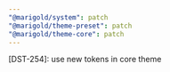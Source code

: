 ```yaml
---
"@marigold/system": patch
"@marigold/theme-preset": patch
"@marigold/theme-core": patch
---
```


[DST-254]: use new tokens in core theme
